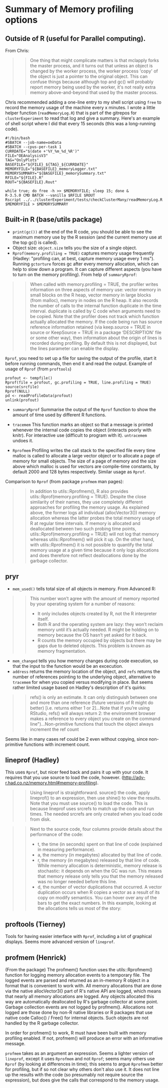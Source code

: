 # Summary of Memory profiling options

## Outside of R (useful for Parallel computing).

From Chris: 
>> One thing that might complicate matters is that mclapply forks the master process, and it turns out that unless an object is changed by the worker process, the worker process 'copy' of the object is just a pointer to the original object. This can confuse things  because although top and gc() will probably report memory being used by the worker, it's not really extra memory above-and-beyond that used by the master process. 

Chris recommended adding a one-line entry to my shell script using `free` to record the memory usage of the machine every x minutes. I wrote a little helper function (`readMemoryLog.R`) that is part of the gitrepos for `clusterExperiment` to read that log and give a summary. Here's an example of shell script where I did that every 15 seconds (this was a long-running code).

```
#!/bin/bash
#SBATCH --job-name=oeData
#SBATCH --cpus-per-task 1
CURRDATE="$(date +'%Y_%m_%d_%R')"
FILE="OEAnalysisV3"
TAG="OnlyPlots"
BASEFILE="${FILE}_${TAG}_${CURRDATE}"
MEMORYFILE="${BASEFILE}_memoryLogger.txt"
MEMORYSUMMARY="${BASEFILE}_memorySummary.txt"
RFILE="${FILE}.R"
ROUT="${BASEFILE}.Rout"

while true; do free -h >> $MEMORYFILE; sleep 15; done &
R-3.5.0 CMD BATCH --vanilla $RFILE $ROUT
Rscript ../../clusterExperiment/tests/checkClusterMany/readMemoryLog.R $MEMORYFILE > $MEMORYSUMMARY
```

## Built-in R (base/utils package)

- `print(gc())` at the end of the R code, you should be able to see the maximum memory use by the R session (and the current memory use at the top gc() is called).
- Object size: `object.size` tells you the size of a single object. 
- `Rprof(memory.profiling = TRUE)` captures memory usage frequently (Hadley: "profiling can, at best, capture memory usage every 1 ms"). Running `gctorture` forces gc after every memory allocation, which can help to slow down a program. It can capture different aspects (you have to turn on the memory profiling). From help of `summaryRprof`: 

>> When called with memory.profiling = TRUE, the profiler writes information on three aspects of memory use: vector memory in small blocks on the R heap, vector memory in large blocks (from malloc), memory in nodes on the R heap. It also records the number of calls to the internal function duplicate in the time interval. duplicate is called by C code when arguments need to be copied. Note that the profiler does not track which function actually allocated the memory.
>> If the code being run has source reference information retained (via keep.source = TRUE in source or KeepSource = TRUE in a package ‘DESCRIPTION’ file or some other way), then information about the origin of lines is recorded during profiling. By default this is not displayed, but the lines parameter can enable the display.

`Rprof`, you need to set up a file for saving the output of the profile, start it before running commands, then end it and read the output. Example of usage of `Rprof` (from `proftools`)
```
profout <- tempfile()
Rprof(file = profout, gc.profiling = TRUE, line.profiling = TRUE)
source(srcfile)
Rprof(NULL)
pd <- readProfileData(profout)
unlink(profout)
```
- `summaryRprof` Summarise the output of the `Rprof` function to show the amount of time used by different R functions.

- `tracemem` This function marks an object so that a message is printed whenever the internal code copies the object (interacts poorly with knitr). For interactive use (difficult to program with it). `untracemem` undoes it.
- `Rprofmem` Profiling writes the call stack to the specified file every time malloc is called to allocate a large vector object or to allocate a page of memory for small objects. The size of a page of memory and the size above which malloc is used for vectors are compile-time constants, by default 2000 and 128 bytes respectively. Similar usage as `Rprof`. 

Comparison to `Rprof`  (from package `profmem` man pages):

>> In addition to utils::Rprofmem(), R also provides utils::Rprof(memory.profiling = TRUE). Despite the close similarity of their names, they use completely different approaches for profiling the memory usage. As explained above, the former logs all individual (allocVector3()) memory allocation whereas the latter probes the total memory usage of R at regular time intervals. If memory is allocated and deallocated between two such probing time points, utils::Rprof(memory.profiling = TRUE) will not log that memory whereas utils::Rprofmem() will pick it up. On the other hand, with utils::Rprofmem() it is not possible to quantify the total memory usage at a given time because it only logs allocations and does therefore not reflect deallocations done by the garbage collector.




## pryr

- `mem_used()` tells total size of all objects in memory. From Advanced R: 

>> This number won’t agree with the amount of memory reported by your operating system for a number of reasons:
>>
>> * It only includes objects created by R, not the R interpreter itself.
>> * Both R and the operating system are lazy: they won’t reclaim memory until it’s actually needed. R might be holding on to memory because the OS hasn’t yet asked for it back.
>> * R counts the memory occupied by objects but there may be gaps due to deleted objects. This problem is known as memory fragmentation.


- `mem_changed` tells you how memory changes during code execution, so that the input to the function would be an excecution.
- `address` returns the memory location of the object, and `refs` returns the number of references pointing to the underlying object, alternative to `tracemem` for when you copied versus modifying in place. But seems rather limited usage based on Hadley's description of it's quirks:

>> refs() is only an estimate. It can only distinguish between one and more than one reference (future versions of R might do better) [i.e. returns either 1 or 2]...Note that if you’re using RStudio, refs() will always return 2: the environment browser makes a reference to every object you create on the command line")...Non-primitive functions that touch the object always increment the ref count

Seems like in many cases ref could be 2 even without copying, since non-primitive functions with increment count.


## lineprof (Hadley)

This uses `Rprof`, but nicer feed back and pairs it up with your code. It requires that you use source to load the code, however. (http://adv-r.had.co.nz/memory.html#memory-profiling). 

>> Using lineprof is straightforward. source() the code, apply lineprof() to an expression, then use shine() to view the results. Note that you must use source() to load the code. This is because lineprof uses srcrefs to match up the code and run times. The needed srcrefs are only created when you load code from disk.

>> Next to the source code, four columns provide details about the performance of the code:
>>  * t, the time (in seconds) spent on that line of code (explained in measuring performance).
>>  * a, the memory (in megabytes) allocated by that line of code.
>>  * r, the memory (in megabytes) released by that line of code. While memory allocation is deterministic, memory release is stochastic: it depends on when the GC was run. This means that memory release only tells you that the memory released was no longer needed before this line.
>>  * d, the number of vector duplications that occurred. A vector duplication occurs when R copies a vector as a result of its copy on modify semantics.
>> You can hover over any of the bars to get the exact numbers. In this example, looking at the allocations tells us most of the story:

## proftools (Tierney)

Tools for having easier interface with `Rprof`, including a lot of graphical displays. Seems more advanced version of `lineprof`. 

## profmem (Henrick)

(From the package) The profmem() function uses the utils::Rprofmem() function for logging memory allocation events to a temporary file. The logged events are parsed and returned as an in-memory R object in a format that is convenient to work with. All memory allocations that are done via the native allocVector3() part of R's native API are logged, which means that nearly all memory allocations are logged. Any objects allocated this way are automatically deallocated by R's garbage collector at some point. Garbage collection events are not logged by profmem(). Allocations not logged are those done by non-R native libraries or R packages that use native code Calloc() / Free() for internal objects. Such objects are not handled by the R garbage collector.

In order for profmem() to work, R must have been built with memory profiling enabled. If not, profmem() will produce an error with an informative message.

`profmem` takes as an argument an expression. Seems a lighter version of `lineprof`, except it uses `Rprofmem` and not `Rprof`; seems many others use `Rprof` (by looking at differences in time); this seems to argue `Rprofmem` better for profiling, but if so not clear why others don't also use it. It does not line up the results with the code (so presumably not require source the expression), but does give the calls that correspond to the memory usage. 


